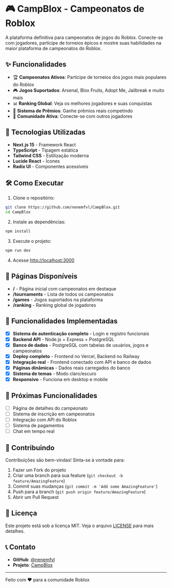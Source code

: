 # 🎮 CampBlox - Campeonatos de Roblox

A plataforma definitiva para campeonatos de jogos do Roblox. Conecte-se com jogadores, participe de torneios épicos e mostre suas habilidades na maior plataforma de campeonatos do Roblox.

## ✨ Funcionalidades

- 🏆 **Campeonatos Ativos**: Participe de torneios dos jogos mais populares do Roblox
- 🎮 **Jogos Suportados**: Arsenal, Blox Fruits, Adopt Me, Jailbreak e muito mais
- 📊 **Ranking Global**: Veja os melhores jogadores e suas conquistas
- 🏅 **Sistema de Prêmios**: Ganhe prêmios reais competindo
- 👥 **Comunidade Ativa**: Conecte-se com outros jogadores

## 🚀 Tecnologias Utilizadas

- **Next.js 15** - Framework React
- **TypeScript** - Tipagem estática
- **Tailwind CSS** - Estilização moderna
- **Lucide React** - Ícones
- **Radix UI** - Componentes acessíveis

## 🛠️ Como Executar

1. Clone o repositório:
```bash
git clone https://github.com/nenemfvl/CampBlox.git
cd CampBlox
```

2. Instale as dependências:
```bash
npm install
```

3. Execute o projeto:
```bash
npm run dev
```

4. Acesse [http://localhost:3000](http://localhost:3000)

## 📱 Páginas Disponíveis

- **/** - Página inicial com campeonatos em destaque
- **/tournaments** - Lista de todos os campeonatos
- **/games** - Jogos suportados na plataforma
- **/ranking** - Ranking global de jogadores

## 🎯 Funcionalidades Implementadas

- [x] **Sistema de autenticação completo** - Login e registro funcionais
- [x] **Backend API** - Node.js + Express + PostgreSQL
- [x] **Banco de dados** - PostgreSQL com tabelas de usuários, jogos e campeonatos
- [x] **Deploy completo** - Frontend no Vercel, Backend no Railway
- [x] **Integração real** - Frontend conectado com API e banco de dados
- [x] **Páginas dinâmicas** - Dados reais carregados do banco
- [x] **Sistema de temas** - Modo claro/escuro
- [x] **Responsivo** - Funciona em desktop e mobile

## 🚀 Próximas Funcionalidades

- [ ] Página de detalhes do campeonato
- [ ] Sistema de inscrição em campeonatos
- [ ] Integração com API do Roblox
- [ ] Sistema de pagamentos
- [ ] Chat em tempo real

## 🤝 Contribuindo

Contribuições são bem-vindas! Sinta-se à vontade para:

1. Fazer um Fork do projeto
2. Criar uma branch para sua feature (`git checkout -b feature/AmazingFeature`)
3. Commit suas mudanças (`git commit -m 'Add some AmazingFeature'`)
4. Push para a branch (`git push origin feature/AmazingFeature`)
5. Abrir um Pull Request

## 📄 Licença

Este projeto está sob a licença MIT. Veja o arquivo [LICENSE](LICENSE) para mais detalhes.

## 📞 Contato

- **GitHub**: [@nenemfvl](https://github.com/nenemfvl)
- **Projeto**: [CampBlox](https://github.com/nenemfvl/CampBlox)

---

Feito com ❤️ para a comunidade Roblox